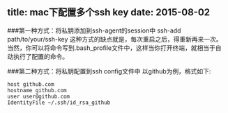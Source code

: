 title: mac下配置多个ssh key
date: 2015-08-02
---
###第一种方式：将私钥添加到ssh-agent的session中
    ssh-add path/to/your/ssh-key
这种方式的缺点就是，每次重启之后，得重新再来一次。
当然，你可以将命令写到.bash_profile文件中，这样当你打开终端，就相当于自动执行了配置的命令。

###第二种方式：将私钥配置到ssh config文件中
以github为例，格式如下:

    host github.com
    hostname github.com
    user user@github.com
    IdentityFile ~/.ssh/id_rsa_github

